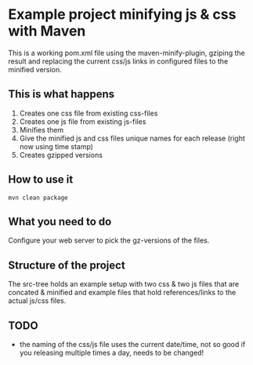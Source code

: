 # Example project minifying js & css with Maven

This is a working pom.xml file using the maven-minify-plugin, gziping the result and replacing the current css/js 
links in configured files to the minified version.

## This is what happens

1. Creates one css file from existing css-files
2. Creates one js file from existing js-files
3. Minifies them
4. Give the minified js and css files unique names for each release (right now using time stamp)
5. Creates gzipped versions

## How to use it
```
mvn clean package
```

## What you need to do
Configure your web server to pick the gz-versions of the files.


## Structure of the project
The src-tree holds an example setup with two css & two js files that are concated & minified and example files 
that hold references/links to the actual js/css files.


## TODO
 - the naming of the css/js file uses the current date/time, not so good if you releasing multiple times a day, needs to be changed!